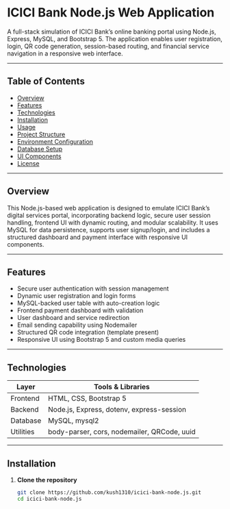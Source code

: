# ICICI Bank Node.js Web Application

A full-stack simulation of ICICI Bank’s online banking portal using Node.js, Express, MySQL, and Bootstrap 5. The application enables user registration, login, QR code generation, session-based routing, and financial service navigation in a responsive web interface.

---

## Table of Contents

- [Overview](#overview)
- [Features](#features)
- [Technologies](#technologies)
- [Installation](#installation)
- [Usage](#usage)
- [Project Structure](#project-structure)
- [Environment Configuration](#environment-configuration)
- [Database Setup](#database-setup)
- [UI Components](#ui-components)
- [License](#license)

---

## Overview

This Node.js-based web application is designed to emulate ICICI Bank’s digital services portal, incorporating backend logic, secure user session handling, frontend UI with dynamic routing, and modular scalability. It uses MySQL for data persistence, supports user signup/login, and includes a structured dashboard and payment interface with responsive UI components.

---

## Features

- Secure user authentication with session management
- Dynamic user registration and login forms
- MySQL-backed user table with auto-creation logic
- Frontend payment dashboard with validation
- User dashboard and service redirection
- Email sending capability using Nodemailer
- Structured QR code integration (template present)
- Responsive UI using Bootstrap 5 and custom media queries

---

## Technologies

| Layer        | Tools & Libraries                                  |
|--------------|-----------------------------------------------------|
| Frontend     | HTML, CSS, Bootstrap 5                              |
| Backend      | Node.js, Express, dotenv, express-session           |
| Database     | MySQL, mysql2                                       |
| Utilities    | body-parser, cors, nodemailer, QRCode, uuid         |

---

## Installation

1. **Clone the repository**  
   ```bash
   git clone https://github.com/kush1310/icici-bank-node.js.git
   cd icici-bank-node.js
